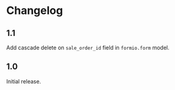 # Changelog

## 1.1

Add cascade delete on `sale_order_id` field in `formio.form` model.

## 1.0

Initial release.

